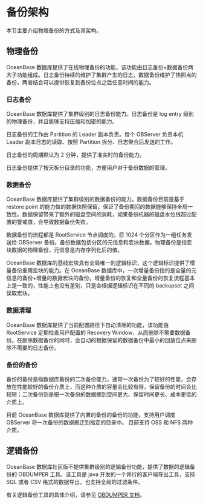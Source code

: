 # 备份架构

本节主要介绍物理备份的方式及其架构。

## 物理备份

OceanBase 数据库提供了在线物理备份的功能，该功能由日志备份+数据备份两大子功能组成。日志备份持续的维护了集群产生的日志，数据备份维护了快照点的备份，两者结合可以提供恢复到备份位点之后任意时间的能力。

### 日志备份

OceanBase 数据库提供了集群级别的日志备份能力。日志备份是 log entry 级别的物理备份，并且能够支持压缩和加密的能力。

日志备份的工作由 Partition 的 Leader 副本负责。每个 OBServer 负责本机 Leader 副本日志的读取、按照 Partition 拆分、日志聚合后发送的工作。

日志备份的周期默认为 2 分钟，提供了准实时的备份能力。

日志备份提供了按天拆分目录的功能，方便用户对于备份数据的管理。

### 数据备份

OceanBase 数据库提供了集群级别的数据备份的能力。数据备份目前是基于 restore point 的能力做的数据快照保留，保证了备份期间的数据能够保持全局一致性。数据保留带来了额外的磁盘空间的消耗，如果备份机器的磁盘水位线超过配置的警戒值，会导致数据备份失败。

数据备份的流程都是 RootService 节点调度的，将 1024 个分区作为一组任务发送给 OBServer 备份。备份数据包括分区的元信息和宏块数据。物理备份是指宏块数据的物理备份，元信息是内存序列化后的值。

OceanBase 数据库的基线宏块具有全局唯一的逻辑标识，这个逻辑标识提供了增量备份重用宏块的能力。在 OceanBase 数据库中，一次增量备份指的是全量的元信息的备份+增量的数据宏块的备份。增量备份的恢复和全量备份的恢复流程基本上是一致的，性能上也没有差别，只是会根据逻辑标识在不同的 backupset 之间读取宏块。

### 数据清理

OceanBase 数据库提供了当前配置路径下自动清理的功能，该功能由 RootService 定期检查用户配置的 Recovery Window，从而删除不需要数据备份。在删除数据备份的同时，会自动的根据保留的数据备份中最小的回放位点来删除不需要的日志备份。

### 备份的备份

备份的备份是指数据库备份的二次备份能力，通常一次备份为了较好的性能，会存放在性能较好的备份介质上，而这种介质的容量会比较有限，保留备份的时间会比较短；二次备份则是把一次备份的数据挪到空间更大、保留时间更长、成本更低的介质上。

目前 OceanBase 数据库提供了内置的备份的备份的功能，支持用户调度 OBServer 将一次备份的数据搬迁到指定的目录中。 目前支持 OSS 和 NFS 两种介质。

## 逻辑备份

OceanBase 数据库社区版不提供集群级别的逻辑备份功能，提供了数据的逻辑备份的 OBDUMPER 工具。该工具是 java 开发的一个并行的客户端导出工具，支持 SQL 或者 CSV 格式的数据导出，也支持全局的过滤条件。

有关逻辑备份工具的具体介绍，请参见 [OBDUMPER 文档](https://www.oceanbase.com/docs/enterprise-oceanbase-dumper-loader-cn-10000000002409386)。

